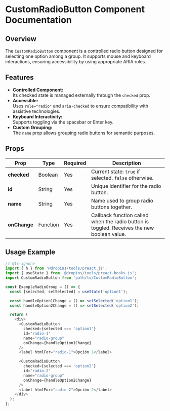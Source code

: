 # CustomRadioButton Component Documentation

## Overview

The `CustomRadioButton` component is a controlled radio button designed for selecting one option among a group. It supports mouse and keyboard interactions, ensuring accessibility by using appropriate ARIA roles.

## Features

- **Controlled Component:**  
  Its checked state is managed externally through the `checked` prop.
- **Accessible:**  
  Uses `role="radio"` and `aria-checked` to ensure compatibility with assistive technologies.
- **Keyboard Interactivity:**  
  Supports toggling via the spacebar or Enter key.
- **Custom Grouping:**  
  The `name` prop allows grouping radio buttons for semantic purposes.

## Props

| Prop      | Type     | Required | Description                                                        |
| --------- | -------- | -------- | ------------------------------------------------------------------ |
| **checked**   | Boolean  | Yes      | Current state: `true` if selected, `false` otherwise.               |
| **id**        | String   | Yes      | Unique identifier for the radio button.                          |
| **name**      | String   | Yes      | Name used to group radio buttons together.                         |
| **onChange**  | Function | Yes      | Callback function called when the radio button is toggled. Receives the new boolean value. |

## Usage Example

```js
// @ts-ignore
import { h } from '@dropins/tools/preact.js';
import { useState } from '@dropins/tools/preact-hooks.js';
import CustomRadioButton from 'path/to/CustomRadioButton';

const ExampleRadioGroup = () => {
  const [selected, setSelected] = useState('option1');

  const handleOption1Change = () => setSelected('option1');
  const handleOption2Change = () => setSelected('option2');

  return (
    <div>
      <CustomRadioButton
        checked={selected === 'option1'}
        id="radio-1"
        name="radio-group"
        onChange={handleOption1Change}
      />
      <label htmlFor="radio-1">Opción 1</label>

      <CustomRadioButton
        checked={selected === 'option2'}
        id="radio-2"
        name="radio-group"
        onChange={handleOption2Change}
      />
      <label htmlFor="radio-2">Opción 2</label>
    </div>
  );
};
